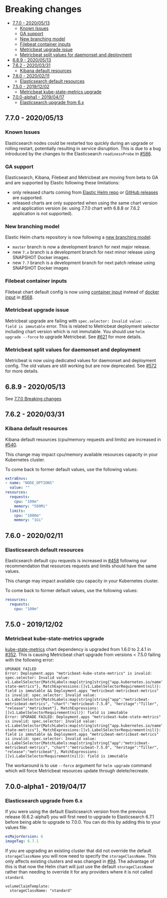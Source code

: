 # Breaking changes
<!-- START doctoc generated TOC please keep comment here to allow auto update -->
<!-- DON'T EDIT THIS SECTION, INSTEAD RE-RUN doctoc TO UPDATE -->


- [7.7.0 - 2020/05/13](#770---20200513)
  - [Known Issues](#known-issues)
  - [GA support](#ga-support)
  - [New branching model](#new-branching-model)
  - [Filebeat container inputs](#filebeat-container-inputs)
  - [Metricbeat upgrade issue](#metricbeat-upgrade-issue)
  - [Metricbeat split values for daemonset and deployment](#metricbeat-split-values-for-daemonset-and-deployment)
- [6.8.9 - 2020/05/13](#689---20200513)
- [7.6.2 - 2020/03/31](#762---20200331)
  - [Kibana default resources](#kibana-default-resources)
- [7.6.0 - 2020/02/11](#760---20200211)
  - [Elasticsearch default resources](#elasticsearch-default-resources)
- [7.5.0 - 2019/12/02](#750---20191202)
  - [Metricbeat kube-state-metrics upgrade](#metricbeat-kube-state-metrics-upgrade)
- [7.0.0-alpha1 - 2019/04/17](#700-alpha1---20190417)
  - [Elasticsearch upgrade from 6.x](#elasticsearch-upgrade-from-6x)

<!-- END doctoc generated TOC please keep comment here to allow auto update -->
<!-- Use this to update TOC: -->
<!-- docker run --rm -it -v $(pwd):/usr/src jorgeandrada/doctoc --github -->


## 7.7.0 - 2020/05/13

### Known Issues

Elasticsearch nodes could be restarted too quickly during an upgrade or rolling restart, potentially resulting in service disruption.
This is due to a bug introduced by the changes to the Elasticsearch `readinessProbe` in [#586][].

### GA support

Elasticsearch, Kibana, Filebeat and Metricbeat are moving from beta to GA and
are supported by Elastic following these limitations:
- only released charts coming from [Elastic Helm repo][] or
[GitHub releases][] are supported.
- released charts are only supported when using the same chart version and
application version (ie: using 7.7.0 chart with 6.8.8 or 7.6.2 application is
not supported).

### New branching model

Elastic Helm charts repository is now following a [new branching model][]:
- `master` branch is now a development branch for next major release.
- new `7.x` branch is a development branch for next minor release using SNAPSHOT
Docker images.
- new `7.7` branch is a development branch for next patch release using SNAPSHOT
Docker images

### Filebeat container inputs

Filebeat chart default config is now using [container input][] instead of
[docker input][] in [#568][].

### Metricbeat upgrade issue

Metricbeat upgrade are failing with
`spec.selector: Invalid value: ... field is immutable` error. This is related to
Metricbeat deployment selector including chart version which is not immutable.
You should use `helm upgrade --force` to upgrade Metricbeat. See [#621][] for
more details.

### Metricbeat split values for daemonset and deployment

Metricbeat is now using dedicated values for daemonset and deployment config.
The old values are still working but are now deprecated. See [#572][] for more
details.

## 6.8.9 - 2020/05/13

See [7.7.0 Breaking changes](#770---20200513)


## 7.6.2 - 2020/03/31

### Kibana default resources

Kibana default resources (cpu/memory requests and limits) are increased in
[#540][].

This change may impact cpu/memory available resources capacity in your
Kubernetes cluster.

To come back to former default values, use the following values:

```yaml
extraEnvs:
- name: "NODE_OPTIONS"
  value: ""
resources:
  requests:
    cpu: "100m"
    memory: "500Mi"
  limits:
    cpu: "1000m"
    memory: "1Gi"
```


## 7.6.0 - 2020/02/11

### Elasticsearch default resources

Elasticsearch default cpu requests is increased in [#458][] following our
recommendation that resources requests and limits should have the same values.

This change may impact available cpu capacity in your Kubernetes cluster.

To come back to former default values, use the following values:

```yaml
resources:
  requests:
    cpu: "100m"
```


## 7.5.0 - 2019/12/02

### Metricbeat kube-state-metrics upgrade

[kube-state-metrics][] chart dependency is upgraded from 1.6.0 to 2.4.1 in
[#352][]. This is causing Metricbeat chart upgrade from versions < 7.5.0 failing
with the following error:

```
UPGRADE FAILED
Error: Deployment.apps "metricbeat-kube-state-metrics" is invalid: spec.selector: Invalid value: v1.LabelSelector{MatchLabels:map[string]string{"app.kubernetes.io/name":"kube-state-metrics"}, MatchExpressions:[]v1.LabelSelectorRequirement(nil)}: field is immutable && Deployment.apps "metricbeat-metricbeat-metrics" is invalid: spec.selector: Invalid value: v1.LabelSelector{MatchLabels:map[string]string{"app":"metricbeat-metricbeat-metrics", "chart":"metricbeat-7.5.0", "heritage":"Tiller", "release":"metricbeat"}, MatchExpressions:[]v1.LabelSelectorRequirement(nil)}: field is immutable
Error: UPGRADE FAILED: Deployment.apps "metricbeat-kube-state-metrics" is invalid: spec.selector: Invalid value: v1.LabelSelector{MatchLabels:map[string]string{"app.kubernetes.io/name":"kube-state-metrics"}, MatchExpressions:[]v1.LabelSelectorRequirement(nil)}: field is immutable && Deployment.apps "metricbeat-metricbeat-metrics" is invalid: spec.selector: Invalid value: v1.LabelSelector{MatchLabels:map[string]string{"app":"metricbeat-metricbeat-metrics", "chart":"metricbeat-7.5.0", "heritage":"Tiller", "release":"metricbeat"}, MatchExpressions:[]v1.LabelSelectorRequirement(nil)}: field is immutable
```

The workaround is to use `--force` argument for `helm upgrade` command which
will force Metricbeat resources update through delete/recreate.


## 7.0.0-alpha1 - 2019/04/17

### Elasticsearch upgrade from 6.x

If you were using the default Elasticsearch version from the previous release
(6.6.2-alpha1) you will first need to upgrade to Elasticsearch 6.7.1 before
being able to upgrade to 7.0.0. You can do this by adding this to your values
file:

```yaml
esMajorVersion: 6
imageTag: 6.7.1
```

If you are upgrading an existing cluster that did not override the default
`storageClassName` you will now need to specify the `storageClassName`. This
only affects existing clusters and was changed in [#94][]. The advantage of this
is that now the Helm chart will just use the default `storageClassName` rather
than needing to override it for any providers where it is not called `standard`.

```
volumeClaimTemplate:
  storageClassName: "standard"
```


[#94]: https://github.com/elastic/helm-charts/pull/94
[#352]: https://github.com/elastic/helm-charts/pull/352
[#458]: https://github.com/elastic/helm-charts/pull/458
[#540]: https://github.com/elastic/helm-charts/pull/540
[#568]: https://github.com/elastic/helm-charts/pull/568
[#572]: https://github.com/elastic/helm-charts/pull/572
[#586]: https://github.com/elastic/helm-charts/pull/586
[#621]: https://github.com/elastic/helm-charts/pull/621
[container input]: https://www.elastic.co/guide/en/beats/filebeat/7.7/filebeat-input-container.html
[docker input]: https://www.elastic.co/guide/en/beats/filebeat/7.7/filebeat-input-docker.html
[elastic helm repo]: https://helm.elastic.co
[github releases]: https://github.com/elastic/helm-charts/releases
[new branching model]: https://github.com/elastic/helm-charts/blob/master/CONTRIBUTING.md#branching
[kube-state-metrics]: https://github.com/helm/charts/tree/master/stable/kube-state-metrics
